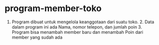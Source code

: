 # program-member-toko
1. Program dibuat untuk mengelola keanggotaan dari suatu toko. 2. Data dalam program ini ada Nama, nomor telepon, dan jumlah poin 3. Program bisa menambah member baru dan menambah Poin dari member yang sudah ada
